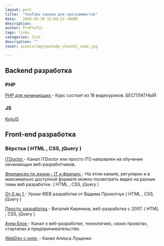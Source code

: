 ```yaml
---
layout: post
title:  "YouTube каналы для программистов"
date:   2020-05-30 13:04:13 +0000
description:
author: ProProfit
tags: links
categories: fish
description: ""
cover: assets/img/youtube_channel_code.jpg

---
```


## Backend разработка
 
### PHP

[ PHP для начинающих ](https://www.youtube.com/playlist?list=PLoonZ8wII66hX4uSqA8m7g_4GnKqsoFxP) - Курс состоит из 18 видеоуроков. БЕСПЛАТНЫЙ

### JS

[ KyivJS ](https://www.youtube.com/channel/UCOeSzR4BeXpsXGW6P0Pv9sA)

## Front-end разработка

### Вёрстка ( HTML , CSS, jQuery )

[ ITDoctor ](https://www.youtube.com/channel/UC2Ev-rDSHBov0ZMChesLfrg/featured) - Канал ITDoctor или просто ITD направлен на обучение начинающих веб-разработчиков.

[ Фрилансер по жизни - IT и фриланс ](https://www.youtube.com/channel/UCedskVwIKiZJsO8XdJdLKnA) - На этом канале, регулярно и в максимально  доступной формате можно посмотреть видео на разные темы веб разработки. ( HTML , CSS, jQuery )

[ От 0 до 1 ](https://www.youtube.com/channel/UCE_w6FxGfRKH2fU76raVeog) - Уроки WEB разработки от  Вадима Прокопчук ( HTML , CSS, jQuery )

[ Просто: разработка ](https://www.youtube.com/channel/UCn-P_F0tfY21cfnkyv2lsRQ/about) - Виталий Киренков, веб-разработка с 2007. ( HTML , CSS, jQuery )

 [ Анна Блок ](https://www.youtube.com/channel/UCn5wduCq2Mus0v85QZn9IaA) - Канал о веб-разработке, технологиях, своих проектах, стартапах и предпринимательстве.

[ WebDev с нуля.](https://www.youtube.com/channel/UCP-xJwnvKCGyS-nbyOx1Wmg/featured) - Канал Алекса Лущенко 

